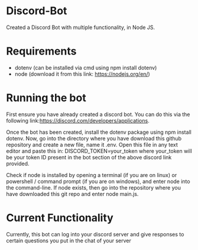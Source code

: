 # Discord-Bot
Created a Discord Bot with multiple functionality, in Node JS.

# Requirements
- dotenv (can be installed via cmd using npm install dotenv)
- node (download it from this link: https://nodejs.org/en/)

# Running the bot
First ensure you have already created a discord bot. You can do this via the following link:https://discord.com/developers/applications.

Once the bot has been created, install the dotenv package using npm install dotenv. Now, go into the directory where you have download this github repository and create a new file, name it .env. Open this file in any text editor and paste this in: DISCORD_TOKEN=your_token where your_token will be your token ID present in the bot section of the above discord link provided.

Check if node is installed by opening a terminal (if you are on linux) or powershell / command prompt (if you are on windows), and enter node into the command-line. If node exists, then go into the repository where you have downloaded this git repo and enter node main.js.

# Current Functionality
Currently, this bot can log into your discord server and give responses to certain questions you put in the chat of your server

